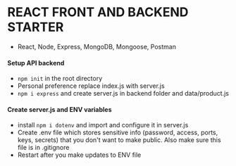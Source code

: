 # REACT FRONT AND BACKEND STARTER

- React, Node, Express, MongoDB, Mongoose, Postman

#### Setup API backend

- `npm init` in the root directory
- Personal preference replace index.js with server.js
- `npm i express` and create server.js in backend folder and data/product.js

#### Create server.js and ENV variables

- install `npm i dotenv` and import and configure it in server.js
- Create .env file which stores sensitive info (password, access, ports, keys, secrets) that you don't want to make public. Also make sure this file is in .gitignore
- Restart after you make updates to ENV file
